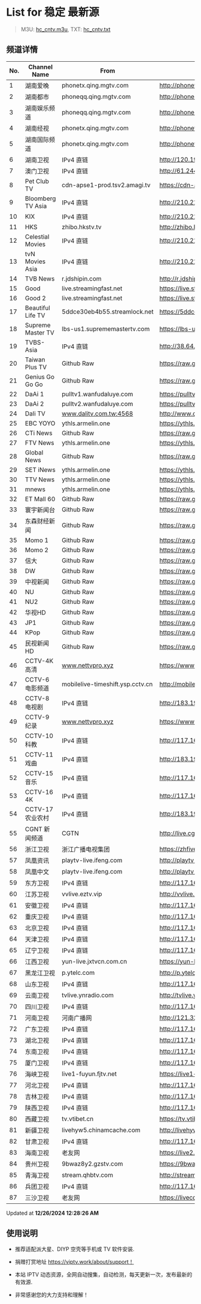 # List for **稳定 最新源**

> M3U: [hc_cntv.m3u](./hc_cntv.m3u ), TXT: [hc_cntv.txt](./txt/hc_cntv.txt )

## 频道详情

| No. | Channel Name | From | Source |
| --- | ------------ | ---- | ------ |
| 1 | 湖南爱晚 | phonetx.qing.mgtv.com | <http://phonetx.qing.mgtv.com/nn_live/nn_x64/dWlwPTEwMy4zOS4yMjYuMTAwJnFpZD0mY2RuZXhfaWQ9dHhfcGhvbmVfbGl2ZSZzPTI2MDY5MTQ3MGFkNjkwODgwYTk5YWM3OGQwOWY0OGY2JnVpZD0mdXVpZD01NWFkZGQ2OTM1MDM0ZTY1M2NhYTQ5NWU3YzQyZTUwOS02NzI3ZTI2NCZ2PTImYXM9MCZlcz0xNzM1MTE4MjMz/HNGGMPP360.m3u8> |
| 2 | 湖南都市 | phoneqq.qing.mgtv.com | <http://phoneqq.qing.mgtv.com/nn_live/nn_x64/dWlwPTEwMy4zOS4yMjYuMTAwJnFpZD0mY2RuZXhfaWQ9cXFfcGhvbmVfbGl2ZSZzPTkwYTk4OTg2N2E5MjQ0YTBiZTI3NjVhNjZlMGQ4MTk3JnVpZD0mdXVpZD01Nzk0MzI0MmQxYTQwN2UzZDFiYjdhYzlhNzYzZjU0MC02NzI3ZTI2NCZ2PTImYXM9MCZlcz0xNzM1MTIwNTI4/HNDSMPP360.m3u8> |
| 3 | 湖南娱乐频道 | phoneqq.qing.mgtv.com | <http://phoneqq.qing.mgtv.com/nn_live/nn_x64/dWlwPTEwMy4zOS4yMjYuMTAwJnFpZD0mY2RuZXhfaWQ9cXFfcGhvbmVfbGl2ZSZzPWFiMmZlYWVhZTAzZmQ3MjU4YmI0ZTU1N2YyMDMwNDEyJnVpZD0mdXVpZD1hMzhhMTE5MDQ2Yzc4NzkyYTYzZDQ4OWViNDhiMDZlMy02NzI3ZTI2NCZ2PTImYXM9MCZlcz0xNzM1MTEwMzc4/HNYLMPP360.m3u8> |
| 4 | 湖南经视 | phonetx.qing.mgtv.com | <http://phonetx.qing.mgtv.com/nn_live/nn_x64/dWlwPTEwMy4zOS4yMjYuMTAwJnFpZD0mY2RuZXhfaWQ9dHhfcGhvbmVfbGl2ZSZzPWZmMjAzZDcyYzkyNjNlNjA0YzAxZWMwNWE2MmQyYTNmJnVpZD0mdXVpZD1jZjIzZTdlNmM5MGQ0NDJjNGNkMzEyOTY3YmI0ZmY5ZS02NzI3ZTI2NCZ2PTImYXM9MCZlcz0xNzM1MTE4NDMy/HNJSMPP360.m3u8> |
| 5 | 湖南国际频道 | phonetx.qing.mgtv.com | <http://phonetx.qing.mgtv.com/nn_live/nn_x64/dWlwPTEwMy4zOS4yMjYuMTAwJnFpZD0mY2RuZXhfaWQ9dHhfcGhvbmVfbGl2ZSZzPTQ2ZmVhNWNmZjE1YjVmOGFiYTY0ZWVlZmVhMTExYmQzJnVpZD0mdXVpZD1iZmZkMDAzMTI5NjgxMWI3NDYxZDQ2ZTJlNDdkM2E3NS02NzI3ZTI2NCZ2PTImYXM9MCZlcz0xNzM1MTA3OTI3/HNGJMPP360.m3u8> |
| 6 | 湖南卫视 | IPv4 直链 | <http://120.196.232.43:8088/rrs03.hw.gmcc.net/PLTV/651/224/3221226698/1.m3u8> |
| 7 | 澳门卫视 | IPv4 直链 | <http://61.244.22.4/ch1/ch1.live/playlist.m3u8> |
| 8 | Pet Club TV | cdn-apse1-prod.tsv2.amagi.tv | <https://cdn-apse1-prod.tsv2.amagi.tv/linear/amg01076-lightningintern-petclub-samsungnz/playlist.m3u8> |
| 9 | Bloomberg TV Asia | IPv4 直链 | <http://210.210.155.37/dr9445/h/h03/index.m3u8> |
| 10 | KIX | IPv4 直链 | <http://210.210.155.37/dr9445/h/h07/index.m3u8> |
| 11 | HKS | zhibo.hkstv.tv | <http://zhibo.hkstv.tv/livestream/mutfysrq/playlist.m3u8> |
| 12 | Celestial Movies | IPv4 直链 | <http://210.210.155.37/dr9445/h/h14/index.m3u8> |
| 13 | tvN Movies Asia | IPv4 直链 | <http://210.210.155.37/dr9445/h/h21/index.m3u8> |
| 14 | TVB News | r.jdshipin.com | <http://r.jdshipin.com/CkuBd> |
| 15 | Good | live.streamingfast.net | <https://live.streamingfast.net/osmflivech1.m3u8> |
| 16 | Good 2 | live.streamingfast.net | <https://live.streamingfast.net/osmflivech2.m3u8> |
| 17 | Beautiful Life TV | 5ddce30eb4b55.streamlock.net | <https://5ddce30eb4b55.streamlock.net/bltvhd/bltv1/playlist.m3u8> |
| 18 | Supreme Master TV | lbs-us1.suprememastertv.com | <https://lbs-us1.suprememastertv.com/720p.m3u8> |
| 19 | TVBS-Asia | IPv4 直链 | <http://38.64.72.148/hls/modn/list/4005/playlist.m3u8> |
| 20 | Taiwan Plus TV | Github Raw | <https://raw.githubusercontent.com/ChiSheng9/iptv/master/TV78.m3u8> |
| 21 | Genius Go Go Go | Github Raw | <https://raw.githubusercontent.com/ChiSheng9/iptv/master/TV26.m3u8> |
| 22 | DaAi 1 | pulltv1.wanfudaluye.com | <https://pulltv1.wanfudaluye.com/live/tv1.m3u8> |
| 23 | DaAi 2 | pulltv2.wanfudaluye.com | <https://pulltv2.wanfudaluye.com/live/tv2.m3u8> |
| 24 | Dali TV | www.dalitv.com.tw:4568 | <http://www.dalitv.com.tw:4568/live/dali/index.m3u8> |
| 25 | EBC YOYO | ythls.armelin.one | <https://ythls.armelin.one/channel/UCiWRSesvSYmY7YOyz0tv_zQ.m3u8> |
| 26 | CTi News | Github Raw | <https://raw.githubusercontent.com/ChiSheng9/iptv/master/TV28.m3u8> |
| 27 | FTV News | ythls.armelin.one | <https://ythls.armelin.one/channel/UC2VmWn8dAqkzlQqvy02E1PA.m3u8> |
| 28 | Global News | Github Raw | <https://raw.githubusercontent.com/ChiSheng9/iptv/master/TV02.m3u8> |
| 29 | SET iNews | ythls.armelin.one | <https://ythls.armelin.one/channel/UCoNYj9OFHZn3ACmmeRCPwbA.m3u8> |
| 30 | TTV News | ythls.armelin.one | <https://ythls.armelin.one/channel/UC8ROUUjHzEQm-ndb69CX8Ww.m3u8> |
| 31 | mnews | ythls.armelin.one | <https://ythls.armelin.one/channel/UC4LjkybVKXCDlneVXlKAbmw.m3u8> |
| 32 | ET Mall 60 | Github Raw | <https://raw.githubusercontent.com/ChiSheng9/iptv/master/TV18.m3u8> |
| 33 | 寰宇新闻台 | Github Raw | <https://raw.githubusercontent.com/ChiSheng9/iptv/master/TV02.m3u8> |
| 34 | 东森财经新闻 | Github Raw | <https://raw.githubusercontent.com/ChiSheng9/iptv/master/TV03.m3u8> |
| 35 | Momo 1 | Github Raw | <https://raw.githubusercontent.com/ChiSheng9/iptv/master/TV04.m3u8> |
| 36 | Momo 2 | Github Raw | <https://raw.githubusercontent.com/ChiSheng9/iptv/master/TV05.m3u8> |
| 37 | 信大 | Github Raw | <https://raw.githubusercontent.com/ChiSheng9/iptv/master/TV07.m3u8> |
| 38 | DW | Github Raw | <https://raw.githubusercontent.com/ChiSheng9/iptv/master/TV08.m3u8> |
| 39 | 中视新闻 | Github Raw | <https://raw.githubusercontent.com/ChiSheng9/iptv/master/TV09.m3u8> |
| 40 | NU | Github Raw | <https://raw.githubusercontent.com/ChiSheng9/iptv/master/TV10.m3u8> |
| 41 | NU2 | Github Raw | <https://raw.githubusercontent.com/ChiSheng9/iptv/master/TV14.m3u8> |
| 42 | 华视HD | Github Raw | <https://raw.githubusercontent.com/ChiSheng9/iptv/master/TV12.m3u8> |
| 43 | JP1 | Github Raw | <https://raw.githubusercontent.com/ChiSheng9/iptv/master/TV15.m3u8> |
| 44 | KPop | Github Raw | <https://raw.githubusercontent.com/ChiSheng9/iptv/master/TV16.m3u8> |
| 45 | 民视新闻HD | Github Raw | <https://raw.githubusercontent.com/ChiSheng9/iptv/master/TV17.m3u8> |
| 46 | CCTV-4K 高清 | www.nettvpro.xyz | <https://www.nettvpro.xyz/player/videojs.php?url=https://liveop.cctv.cn/hls/4KHD/playlist.m3u8> |
| 47 | CCTV-6 电影频道 | mobilelive-timeshift.ysp.cctv.cn | <http://mobilelive-timeshift.ysp.cctv.cn/timeshift/ysp/2013693901/timeshift.m3u8?delay=0> |
| 48 | CCTV-8 电视剧 | IPv4 直链 | <http://183.196.25.171:808/hls/77/index.m3u8> |
| 49 | CCTV-9 纪录 | www.nettvpro.xyz | <https://www.nettvpro.xyz/player/videojs.php?url=http://117.161.12.116/live/program/live/cctv9hd8m/8000000/mnf.m3u8> |
| 50 | CCTV-10 科教 | IPv4 直链 | <http://117.161.12.116/live/program/live/cctv10hd/2300000/mnf.m3u8> |
| 51 | CCTV-11 戏曲 | IPv4 直链 | <http://183.196.25.171:808/hls/11/index.m3u8> |
| 52 | CCTV-15 音乐 | IPv4 直链 | <http://117.161.12.116/live/program/live/cctvyy/1300000/mnf.m3u8> |
| 53 | CCTV-16 4K | IPv4 直链 | <http://117.161.12.116/live/program/live/cctv16hd8m/8000000/mnf.m3u8> |
| 54 | CCTV-17 农业农村 | IPv4 直链 | <http://183.196.25.171:808/hls/93/index.m3u8> |
| 55 | CGNT 新闻频道 | CGTN | <http://live.cgtn.com/1000/prog_index.m3u8> |
| 56 | 浙江卫视 | 浙江广播电视集团 | <https://zhfivel02.cztv.com/channel01/720p.m3u8?auth_key=1735104729-60f8440a573fde5aec5725d2aae9fef8-0-e6a473f15a5cfe4a0dc264e6e0acffa6> |
| 57 | 凤凰资讯 | playtv-live.ifeng.com | <http://playtv-live.ifeng.com/live/06OLEEWQKN4_audio.m3u8> |
| 58 | 凤凰中文 | playtv-live.ifeng.com | <http://playtv-live.ifeng.com/live/06OLEGEGM4G_audio.m3u8> |
| 59 | 东方卫视 | IPv4 直链 | <http://117.161.12.116/live/program/live/hddfws/2300000/mnf.m3u8> |
| 60 | 江苏卫视 | vvlive.eztv.vip | <http://vvlive.eztv.vip/hwsstnew/hwsstnew.m3u8?auth_key=1710810832-0-0-70d15b6eab3c5342adefba848a4d9067> |
| 61 | 安徽卫视 | IPv4 直链 | <http://117.161.12.116/live/program/live/ahwshd/2300000/mnf.m3u8> |
| 62 | 重庆卫视 | IPv4 直链 | <http://117.161.12.116/live/program/live/cqws/1300000/mnf.m3u8> |
| 63 | 北京卫视 | IPv4 直链 | <http://117.161.12.116/live/program/live/bjwshd/2300000/mnf.m3u8> |
| 64 | 天津卫视 | IPv4 直链 | <http://117.161.12.116/live/program/live/tjwshd/2300000/mnf.m3u8> |
| 65 | 辽宁卫视 | IPv4 直链 | <http://117.161.12.116/live/program/live/lnwshd/2300000/mnf.m3u8> |
| 66 | 江西卫视 | yun-live.jxtvcn.com.cn | <https://yun-live.jxtvcn.com.cn/live-jxtv/tv_jxtv1.m3u8?source=pc&t=173510724679284&token=5817149c475c26bd2c56598eb67bcd17> |
| 67 | 黑龙江卫视 | p.ytelc.com | <http://p.ytelc.com/videojs.php?id=https://idclive.hljtv.com:4430/live/hljws_own.m3u8> |
| 68 | 山东卫视 | IPv4 直链 | <http://117.161.12.116/live/program/live/sdwshd/2300000/mnf.m3u8> |
| 69 | 云南卫视 | tvlive.ynradio.com | <http://tvlive.ynradio.com/live/yunnanweishi/chunks.m3u8> |
| 70 | 四川卫视 | IPv4 直链 | <http://117.161.12.116/live/program/live/scws/1300000/mnf.m3u8> |
| 71 | 河南卫视 | 河南广播网 | <http://121.32.236.176/tvcdn.stream3.hndt.com/tv/65c4a6d5017e1000b2b6ea2500000000_transios/playlist.m3u8?wsSecret=2891805caf3b1d8d962e6a82af31610d&wsTime=1735120051&wsSession=93b08a1f278b3aec1692cd69-173510725575891&wsIPSercert=f1ed5e80c31ab65580d88c6bbb451005&wsiphost=local&wsBindIP=1> |
| 72 | 广东卫视 | IPv4 直链 | <http://117.161.12.116/live/program/live/gdwshd/2300000/mnf.m3u8> |
| 73 | 湖北卫视 | IPv4 直链 | <http://117.161.12.116/live/program/live/hbwshd/2300000/mnf.m3u8> |
| 74 | 东南卫视 | IPv4 直链 | <http://117.161.12.116/live/program/live/dnwshd/2300000/mnf.m3u8> |
| 75 | 厦门卫视 | IPv4 直链 | <http://117.161.12.116/live/program/live/xmws/1300000/mnf.m3u8> |
| 76 | 海峡卫视 | live1-fuyun.fjtv.net | <https://live1-fuyun.fjtv.net/haixiapd/hd/live.m3u8?_upt=7299856f1735114007> |
| 77 | 河北卫视 | IPv4 直链 | <http://117.161.12.116/live/program/live/hbws/1300000/mnf.m3u8> |
| 78 | 吉林卫视 | IPv4 直链 | <http://117.161.12.116/live/program/live/jlws/1300000/mnf.m3u8> |
| 79 | 陕西卫视 | IPv4 直链 | <http://117.161.12.116/live/program/live/sxws/1300000/mnf.m3u8> |
| 80 | 西藏卫视 | tv.vtibet.cn | <https://tv.vtibet.cn/live/h701F9MpxzPDyE.m3u8?secret=f716091feca7300887eb455b7e07625b&time=676ba2ce> |
| 81 | 新疆卫视 | livehyw5.chinamcache.com | <http://livehyw5.chinamcache.com/hyw/zb01.m3u8?txSecret=ac4608d03b3fec4557d137827a3f4bb6&txTime=95A66655> |
| 82 | 甘肃卫视 | IPv4 直链 | <http://117.161.12.116/live/program/live/gsws/1300000/mnf.m3u8> |
| 83 | 海南卫视 | 老友网 | <https://live2.hnntv.cn/srs/tv/lywsgq.m3u8?_upt=57c666051735109070> |
| 84 | 贵州卫视 | 9bwaz8y2.gzstv.com | <https://9bwaz8y2.gzstv.com/live/CH01_lo.m3u8?txSecret=62c3b291f97c937d11d745cdba8e1f7f&txTime=676B9E99> |
| 85 | 青海卫视 | stream.qhbtv.com | <http://stream.qhbtv.com/qhws/sd/live.m3u8?_upt=f5233e9c1735103987> |
| 86 | 兵团卫视 | IPv4 直链 | <http://117.161.12.116/live/program/live/btws/1300000/mnf.m3u8> |
| 87 | 三沙卫视 | 老友网 | <https://livecdn.hnntv.cn/live/ssws20241214.m3u8?_upt=2f4720371735113855> |

Updated at **12/26/2024 12:28:26 AM**

## 使用说明

- 推荐适配派大星、DIYP 空壳等手机或 TV 软件安装.

- 捐赠打赏地址 <https://viptv.work/about/support！>

- 本站 IPTV 动态资源，全网自动搜集，自动检测，每天更新一次，发布最新的有效源.

- 非常感谢您的大力支持和理解！
